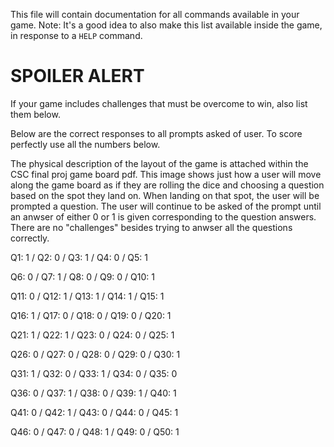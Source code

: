This file will contain documentation for all commands available in your game.
Note:  It's a good idea to also make this list available inside the game, in response to a `HELP` command.


# SPOILER ALERT

If your game includes challenges that must be overcome to win, also list them below.

Below are the correct responses to all prompts asked of user. To score perfectly use all the numbers below.

The physical description of the layout of the game is attached within the CSC final proj game board pdf. This image shows just how a user will move along the game board as if they are rolling the dice and choosing a question based on the spot they land on. When landing on that spot, the user will be prompted a question. The user will continue to be asked of the prompt until an anwser of either 0 or 1 is given corresponding to the question answers. There are no "challenges" besides trying to anwser all the questions correctly. 


Q1: 1 / Q2: 0 / Q3: 1 / Q4: 0 / Q5: 1

Q6: 0 / Q7: 1 / Q8: 0 / Q9: 0 / Q10: 1

Q11: 0 / Q12: 1 / Q13: 1 / Q14: 1 / Q15: 1

Q16: 1 / Q17: 0 / Q18: 0 / Q19: 0 / Q20: 1

Q21: 1 / Q22: 1 / Q23: 0 / Q24: 0 / Q25: 1

Q26: 0 / Q27: 0 / Q28: 0 / Q29: 0 / Q30: 1

Q31: 1 / Q32: 0 / Q33: 1 / Q34: 0 / Q35: 0

Q36: 0 / Q37: 1 / Q38: 0 / Q39: 1 / Q40: 1

Q41: 0 / Q42: 1 / Q43: 0 / Q44: 0 / Q45: 1

Q46: 0 / Q47: 0 / Q48: 1 / Q49: 0 / Q50: 1
